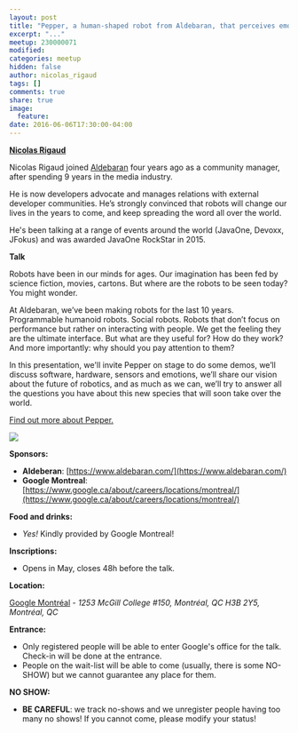 ```yaml
---
layout: post
title: "Pepper, a human-shaped robot from Aldebaran, that perceives emotions"
excerpt: "..."
meetup: 230000071
modified:
categories: meetup
hidden: false
author: nicolas_rigaud
tags: []
comments: true
share: true
image:
  feature:
date: 2016-06-06T17:30:00-04:00
---
```


__[Nicolas Rigaud](https://twitter.com/wtfirl)__

Nicolas Rigaud joined [Aldebaran](https://www.aldebaran.com/) four years ago as a community manager, after spending 9 years in the media industry.

He is now developers advocate and manages relations with external developer communities. He’s strongly convinced that robots will change our lives in the years to come, and keep spreading the word all over the world.

He's been talking at a range of events around the world (JavaOne, Devoxx, JFokus) and was awarded JavaOne RockStar in 2015.

__Talk__

Robots have been in our minds for ages. Our imagination has been fed by science fiction, movies, cartons. But where are the robots to be seen today? You might wonder.

At Aldebaran, we’ve been making robots for the last 10 years. Programmable humanoid robots. Social robots. Robots that don’t focus on performance but rather on interacting with people. We get the feeling they are the ultimate interface. But what are they useful for? How do they work? And more importantly: why should you pay attention to them?

In this presentation, we'll invite Pepper on stage to do some demos, we’ll discuss software, hardware, sensors and emotions, we’ll share our vision about the future of robotics, and as much as we can, we’ll try to answer all the questions you have about this new species that will soon take over the world.

[Find out more about Pepper.](https://www.ald.softbankrobotics.com/en/cool-robots/pepper/find-out-more-about-pepper)

![](https://photos1.meetupstatic.com/photos/event/8/7/8/5/600_450154693.jpeg)

__Sponsors:__

* __Aldeberan__: [https://www.aldebaran.com/](https://www.aldebaran.com/)
* __Google Montreal__: [https://www.google.ca/about/careers/locations/montreal/](https://www.google.ca/about/careers/locations/montreal/)

__Food and drinks:__

* _Yes!_ Kindly provided by Google Montreal!

__Inscriptions:__

* Opens in May, closes 48h before the talk.

__Location:__

[Google Montréal](https://maps.google.com/maps?f=q&hl=en&q=1253+McGill+College+%23150%2C+Montr%C3%A9al%2C+QC+H3B+2Y5%2C+Montr%C3%A9al%2C+QC%2C+ca) - _1253 McGill College #150, Montréal, QC H3B 2Y5, Montréal, QC_

__Entrance:__

* Only registered people will be able to enter Google's office for the talk. Check-in will be done at the entrance.
* People on the wait-list will be able to come (usually, there is some NO-SHOW) but we cannot guarantee any place for them.

__NO SHOW:__

* __BE CAREFUL__: we track no-shows and we unregister people having too many no shows! If you cannot come, please modify your status!
